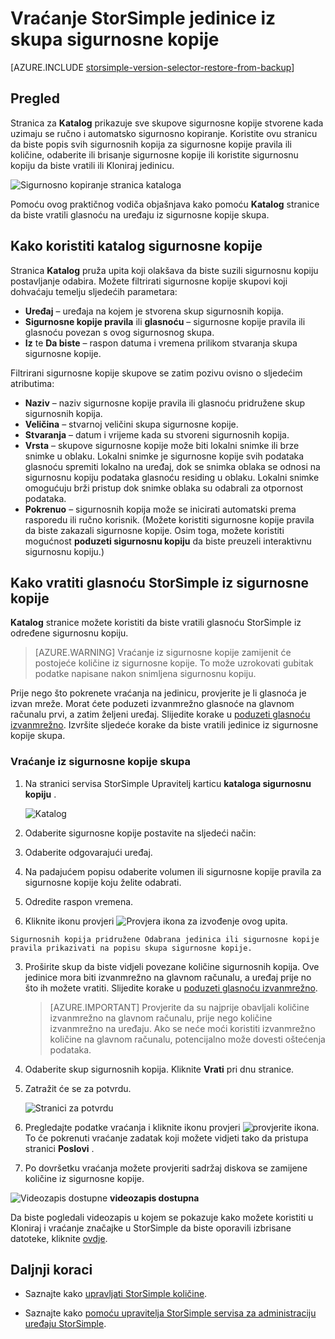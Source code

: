 <properties 
   pageTitle="Vraćanje StorSimple jedinice iz sigurnosne kopije | Microsoft Azure"
   description="U članku se objašnjava korištenje stranice za katalog StorSimple Upravitelj servisa da biste vratili StorSimple jedinice iz sigurnosne kopije skupa."
   services="storsimple"
   documentationCenter="NA"
   authors="alkohli"
   manager="carmonm"
   editor="" />
<tags 
   ms.service="storsimple"
   ms.devlang="NA"
   ms.topic="article"
   ms.tgt_pltfrm="NA"
   ms.workload="TBD"
   ms.date="08/17/2016"
   ms.author="alkohli" />

# <a name="restore-a-storsimple-volume-from-a-backup-set"></a>Vraćanje StorSimple jedinice iz skupa sigurnosne kopije

[AZURE.INCLUDE [storsimple-version-selector-restore-from-backup](../../includes/storsimple-version-selector-restore-from-backup.md)]

## <a name="overview"></a>Pregled

Stranica za **Katalog** prikazuje sve skupove sigurnosne kopije stvorene kada uzimaju se ručno i automatsko sigurnosno kopiranje. Koristite ovu stranicu da biste popis svih sigurnosnih kopija za sigurnosne kopije pravila ili količine, odaberite ili brisanje sigurnosne kopije ili koristite sigurnosnu kopiju da biste vratili ili Kloniraj jedinicu.

 ![Sigurnosno kopiranje stranica kataloga](./media/storsimple-restore-from-backup-set/HCS_BackupCatalog.png)

Pomoću ovog praktičnog vodiča objašnjava kako pomoću **Katalog** stranice da biste vratili glasnoću na uređaju iz sigurnosne kopije skupa.

## <a name="how-to-use-the-backup-catalog"></a>Kako koristiti katalog sigurnosne kopije 

Stranica **Katalog** pruža upita koji olakšava da biste suzili sigurnosnu kopiju postavljanje odabira. Možete filtrirati sigurnosne kopije skupovi koji dohvaćaju temelju sljedećih parametara:

- **Uređaj** – uređaja na kojem je stvorena skup sigurnosnih kopija.
- **Sigurnosne kopije pravila** ili **glasnoću** – sigurnosne kopije pravila ili glasnoću povezan s ovog sigurnosnog skupa.
- **Iz** te **Da biste** – raspon datuma i vremena prilikom stvaranja skupa sigurnosne kopije.

Filtrirani sigurnosne kopije skupove se zatim pozivu ovisno o sljedećim atributima:

- **Naziv** – naziv sigurnosne kopije pravila ili glasnoću pridružene skup sigurnosnih kopija.
- **Veličina** – stvarnoj veličini skupa sigurnosne kopije.
- **Stvaranja** – datum i vrijeme kada su stvoreni sigurnosnih kopija. 
- **Vrsta** – skupove sigurnosne kopije može biti lokalni snimke ili brze snimke u oblaku. Lokalni snimke je sigurnosne kopije svih podataka glasnoću spremiti lokalno na uređaj, dok se snimka oblaka se odnosi na sigurnosnu kopiju podataka glasnoću residing u oblaku. Lokalni snimke omogućuju brži pristup dok snimke oblaka su odabrali za otpornost podataka.
- **Pokrenuo** – sigurnosnih kopija može se inicirati automatski prema rasporedu ili ručno korisnik. (Možete koristiti sigurnosne kopije pravila da biste zakazali sigurnosne kopije. Osim toga, možete koristiti mogućnost **poduzeti sigurnosnu kopiju** da biste preuzeli interaktivnu sigurnosnu kopiju.)

## <a name="how-to-restore-your-storsimple-volume-from-a-backup"></a>Kako vratiti glasnoću StorSimple iz sigurnosne kopije

**Katalog** stranice možete koristiti da biste vratili glasnoću StorSimple iz određene sigurnosnu kopiju. 

> [AZURE.WARNING] Vraćanje iz sigurnosne kopije zamijenit će postojeće količine iz sigurnosne kopije. To može uzrokovati gubitak podatke napisane nakon snimljena sigurnosnu kopiju.

Prije nego što pokrenete vraćanja na jedinicu, provjerite je li glasnoća je izvan mreže. Morat ćete poduzeti izvanmrežno glasnoće na glavnom računalu prvi, a zatim željeni uređaj. Slijedite korake u [poduzeti glasnoću izvanmrežno](storsimple-manage-volumes.md#take-a-volume-offline). Izvršite sljedeće korake da biste vratili jedinice iz sigurnosne kopije skupa.

### <a name="to-restore-from-a-backup-set"></a>Vraćanje iz sigurnosne kopije skupa

1. Na stranici servisa StorSimple Upravitelj karticu **kataloga sigurnosnu kopiju** .

    ![Katalog](./media/storsimple-restore-from-backup-set/HCS_Restore.png)

2. Odaberite sigurnosne kopije postavite na sljedeći način:
  1. Odaberite odgovarajući uređaj.
  2. Na padajućem popisu odaberite volumen ili sigurnosne kopije pravila za sigurnosne kopije koju želite odabrati.
  3. Odredite raspon vremena.
  4. Kliknite ikonu provjeri ![Provjera ikona](./media/storsimple-restore-from-backup-set/HCS_CheckIcon.png) za izvođenje ovog upita.
 
    Sigurnosnih kopija pridružene Odabrana jedinica ili sigurnosne kopije pravila prikazivati na popisu skupa sigurnosne kopije.

3. Proširite skup da biste vidjeli povezane količine sigurnosnih kopija. Ove jedinice mora biti izvanmrežno na glavnom računalu, a uređaj prije no što ih možete vratiti. Slijedite korake u [poduzeti glasnoću izvanmrežno](storsimple-manage-volumes.md#take-a-volume-offline).

    >  [AZURE.IMPORTANT] Provjerite da su najprije obavljali količine izvanmrežno na glavnom računalu, prije nego količine izvanmrežno na uređaju. Ako se neće moći koristiti izvanmrežno količine na glavnom računalu, potencijalno može dovesti oštećenja podataka.

4. Odaberite skup sigurnosnih kopija. Kliknite **Vrati** pri dnu stranice.

6. Zatražit će se za potvrdu. 

    ![Stranici za potvrdu](./media/storsimple-restore-from-backup-set/HCS_ConfirmRestore.png)

7. Pregledajte podatke vraćanja i kliknite ikonu provjeri ![provjerite ikona](./media/storsimple-restore-from-backup-set/HCS_CheckIcon.png). To će pokrenuti vraćanje zadatak koji možete vidjeti tako da pristupa stranici **Poslovi** . 

8. Po dovršetku vraćanja možete provjeriti sadržaj diskova se zamijene količine iz sigurnosne kopije.

![Videozapis dostupne](./media/storsimple-restore-from-backup-set/Video_icon.png) **videozapis dostupna**

Da biste pogledali videozapis u kojem se pokazuje kako možete koristiti u Kloniraj i vraćanje značajke u StorSimple da biste oporavili izbrisane datoteke, kliknite [ovdje](https://azure.microsoft.com/documentation/videos/storsimple-recover-deleted-files-with-storsimple/).

## <a name="next-steps"></a>Daljnji koraci

- Saznajte kako [upravljati StorSimple količine](storsimple-manage-volumes.md).

- Saznajte kako [pomoću upravitelja StorSimple servisa za administraciju uređaju StorSimple](storsimple-manager-service-administration.md).
